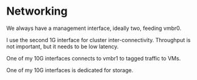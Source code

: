 # Networking

We always have a management interface, ideally two, feeding vmbr0.

I use the second 1G interface for cluster inter-connectivity. Throughput is not important, but it needs to be low latency.

One of my 10G interfaces connects to vmbr1 to tagged traffic to VMs.

One of my 10G interfaces is dedicated for storage.

